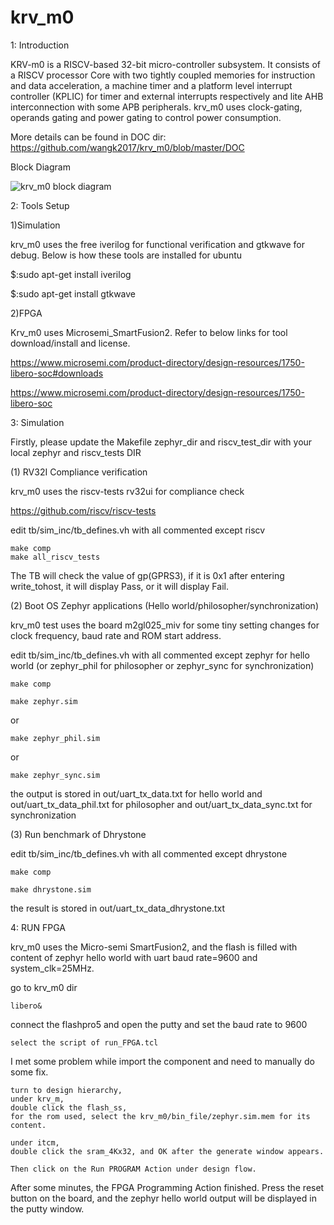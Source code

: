 # krv_m0

1: Introduction

KRV-m0 is a RISCV-based 32-bit micro-controller subsystem. It consists of a RISCV processor Core with two tightly coupled memories for instruction and data acceleration, a machine timer and a platform level interrupt controller (KPLIC) for timer and external interrupts respectively and lite AHB interconnection with some APB peripherals.  krv_m0 uses clock-gating, operands gating and power gating to control power consumption. 

More details can be found in DOC dir: 
https://github.com/wangk2017/krv_m0/blob/master/DOC


Block Diagram

![krv_m0 block diagram](https://github.com/wangk2017/krv_m0/blob/master/img_dir/krv_m0%20block%20diagram.png)



2: Tools Setup

1)Simulation

krv_m0 uses the free iverilog for functional verification and gtkwave for debug. Below is how these tools are installed for ubuntu

$:sudo apt-get install iverilog

$:sudo apt-get install gtkwave

2)FPGA

Krv_m0 uses Microsemi_SmartFusion2. Refer to below links for tool download/install and license. 

 https://www.microsemi.com/product-directory/design-resources/1750-libero-soc#downloads
 
 https://www.microsemi.com/product-directory/design-resources/1750-libero-soc


3: Simulation

Firstly, please update the Makefile zephyr_dir and riscv_test_dir with your local zephyr and riscv_tests DIR

(1) RV32I Compliance verification

krv_m0 uses the riscv-tests rv32ui for compliance check

https://github.com/riscv/riscv-tests

edit tb/sim_inc/tb_defines.vh with all commented except riscv

	make comp
	make all_riscv_tests

The TB will check the value of gp(GPRS3), if it is 0x1 after entering write_tohost, it will display Pass, or it will display Fail.



(2) Boot OS Zephyr applications (Hello world/philosopher/synchronization)

krv_m0 test uses the board m2gl025_miv for some tiny setting changes for clock frequency, baud rate and ROM start address.

edit tb/sim_inc/tb_defines.vh with all commented except zephyr for hello world (or zephyr_phil for philosopher or zephyr_sync for synchronization) 

	make comp

	make zephyr.sim
or
	
	make zephyr_phil.sim

or

	make zephyr_sync.sim
	
the output is stored in out/uart_tx_data.txt for hello world and out/uart_tx_data_phil.txt for philosopher and out/uart_tx_data_sync.txt for synchronization



(3) Run benchmark of Dhrystone

edit tb/sim_inc/tb_defines.vh with all commented except dhrystone

	make comp
	
	make dhrystone.sim

the result is stored in out/uart_tx_data_dhrystone.txt


4: RUN FPGA

krv_m0 uses the Micro-semi SmartFusion2, and the flash is filled with content of zephyr hello world with uart baud rate=9600 and system_clk=25MHz.


go to krv_m0 dir

	libero&

connect the flashpro5 and open the putty and set the baud rate to 9600

	select the script of run_FPGA.tcl


I met some problem while import the component and need to manually do some fix.

	turn to design hierarchy,
	under krv_m, 
	double click the flash_ss, 
	for the rom used, select the krv_m0/bin_file/zephyr.sim.mem for its content.

	under itcm, 
	double click the sram_4Kx32, and OK after the generate window appears.

	Then click on the Run PROGRAM Action under design flow.

After some minutes, the FPGA Programming Action finished. Press the reset button on the board, and the zephyr hello world output will be displayed in the putty window.


